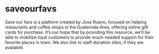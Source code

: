 # saveourfavs
Save our favs is a platform created by Jose Ruano, focused on helping restaurants and coffee shops in the Guatemala Area, offering online gift cards for purchase. It’s our hope that by providing this resource, we’ll be able to mobilize loyal customers to provide much-needed support for their favorite places in town. We also link to staff donation sites, if they are available.
